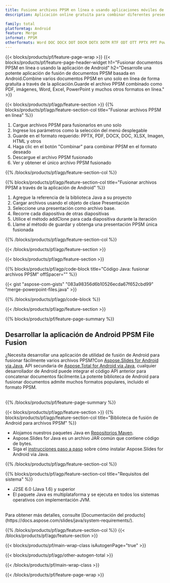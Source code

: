 ```yaml
---
title: Fusione archivos PPSM en línea o usando aplicaciones móviles de Android
description: Aplicación online gratuita para combinar diferentes presentaciones de PPSM.Código Java de la biblioteca de fusión de Android para fusionar la presentación PPSM en el formato de su elección.

family: total
platformtag: Android
feature: Merge
informat: PPSM
otherformats: Word DOC DOCX DOT DOCM DOTX DOTM RTF ODT OTT PPTX PPT Powerpoint PPS PPSX PPSM POTM ODP OTP POT PPTM POTX PDF Excel XLS XLSX ODS TSV XLSB XLSM XLT XLTM XLTX
---
```

{{< blocks/products/pf/feature-page-wrap >}}
{{< blocks/products/pf/feature-page-header-widget h1="Fusionar documentos PPSM en línea o usando la aplicación de Android" h2="Desarrolle una potente aplicación de fusión de documentos PPSM basada en Android.Combine varios documentos PPSM en uno solo en línea de forma gratuita a través de la aplicación.Guarde el archivo PPSM combinado como PDF, imágenes, Word, Excel, PowerPoint y muchos otros formatos en línea." >}}


{{< blocks/products/pf/agp/feature-section >}}
{{% blocks/products/pf/agp/feature-section-col title="Fusionar archivos PPSM en línea" %}}

1. Cargue archivos PPSM para fusionarlos en uno solo
1. Ingrese los parámetros como la selección del menú desplegable
1. Guarde en el formato requerido: PPTX, PDF, DOCX, DOC, XLSX, Imagen, HTML y otros
1. Haga clic en el botón "Combinar" para combinar PPSM en el formato deseado
1. Descargue el archivo PPSM fusionado
1. Ver y obtener el único archivo PPSM fusionado

{{% /blocks/products/pf/agp/feature-section-col %}}

{{% blocks/products/pf/agp/feature-section-col title="Fusionar archivos PPSM a través de la aplicación de Android" %}}

1. Agregue la referencia de la biblioteca Java a su proyecto
1. Cargar archivos usando el objeto de clase Presentación
1. Seleccione una presentación como archivo base.
1. Recorre cada diapositiva de otras diapositivas
1. Utilice el método addClone para cada diapositiva durante la iteración
1. Llame al método de guardar y obtenga una presentación PPSM única fusionada

{{% /blocks/products/pf/agp/feature-section-col %}}

{{< /blocks/products/pf/agp/feature-section >}}

{{< blocks/products/pf/agp/feature-section >}}

{{% blocks/products/pf/agp/code-block title="Código Java: fusionar archivos PPSM" offSpacer="" %}}

{{< gist "aspose-com-gists" "083a98356d6b10526ecda67f652cbd99" "merge-powerpoint-files.java" >}}

{{% /blocks/products/pf/agp/code-block %}}

{{< /blocks/products/pf/agp/feature-section >}}

{{% blocks/products/pf/feature-page-summary %}}

<h2>Desarrollar la aplicación de Android PPSM File Fusion</h2>

¿Necesita desarrollar una aplicación de utilidad de fusión de Android para fusionar fácilmente varios archivos PPSM?Con [Aspose.Slides for Android via Java](https://products.aspose.com/slides/es/android-java/), API secundaria de [Aspose.Total for Android via Java](https://products.aspose.com/total/es/android-java/), cualquier desarrollador de Android puede integrar el código API anterior para concatenar documentos fácilmente.La potente biblioteca de Android para fusionar documentos admite muchos formatos populares, incluido el formato PPSM.<br /><br />

{{% /blocks/products/pf/feature-page-summary %}}

{{< blocks/products/pf/agp/feature-section >}}
{{% blocks/products/pf/agp/feature-section-col title="Biblioteca de fusión de Android para archivos PPSM" %}}

- Alojamos nuestros paquetes Java en [Repositorios Maven](https://releases.aspose.com/java/repo/com/aspose/aspose-slides/).
- Aspose.Slides for Java es un archivo JAR común que contiene código de bytes.
- Siga el [instrucciones paso a paso](https://docs.aspose.com/slides/java/installation/#install-aspose-slides-for-java-from-maven-repository) sobre cómo instalar Aspose.Slides for Android via Java.

{{% /blocks/products/pf/agp/feature-section-col %}}

{{% blocks/products/pf/agp/feature-section-col title="Requisitos del sistema" %}}

- J2SE 6.0 (Java 1.6) y superior
- El paquete Java es multiplataforma y se ejecuta en todos los sistemas operativos con implementación JVM.

<br />
Para obtener más detalles, consulte [Documentación del producto](https://docs.aspose.com/slides/java/system-requirements/).

{{% /blocks/products/pf/agp/feature-section-col %}}
{{< /blocks/products/pf/agp/feature-section >}}

{{< blocks/products/pf/main-wrap-class isAutogenPage="true" >}}

{{< blocks/products/pf/agp/other-autogen-total >}}

{{< /blocks/products/pf/main-wrap-class >}}

{{< /blocks/products/pf/feature-page-wrap >}}